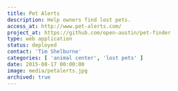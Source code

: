 ```yaml
---
title: Pet Alerts
description: Help owners find lost pets.
access_at: http://www.pet-alerts.com/
project_at: https://github.com/open-austin/pet-finder
type: web application
status: deployed
contact: 'Tim Shelburne'
categories: [ 'animal center', 'lost pets' ]
date: 2015-08-17 00:00:00
image: media/petalerts.jpg
archived: true
---
```

